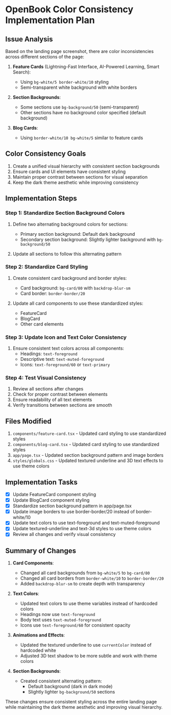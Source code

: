 # OpenBook Color Consistency Implementation Plan

## Issue Analysis

Based on the landing page screenshot, there are color inconsistencies across different sections of the page:

1. **Feature Cards** (Lightning-Fast Interface, AI-Powered Learning, Smart Search):
   - Using `bg-white/5 border-white/10` styling
   - Semi-transparent white background with white borders

2. **Section Backgrounds**:
   - Some sections use `bg-background/50` (semi-transparent)
   - Other sections have no background color specified (default background)

3. **Blog Cards**:
   - Using `border-white/10 bg-white/5` similar to feature cards

## Color Consistency Goals

1. Create a unified visual hierarchy with consistent section backgrounds
2. Ensure cards and UI elements have consistent styling
3. Maintain proper contrast between sections for visual separation
4. Keep the dark theme aesthetic while improving consistency

## Implementation Steps

### Step 1: Standardize Section Background Colors

1. Define two alternating background colors for sections:
   - Primary section background: Default dark background
   - Secondary section background: Slightly lighter background with `bg-background/50`

2. Update all sections to follow this alternating pattern

### Step 2: Standardize Card Styling

1. Create consistent card background and border styles:
   - Card background: `bg-card/80` with `backdrop-blur-sm`
   - Card border: `border-border/20`

2. Update all card components to use these standardized styles:
   - FeatureCard
   - BlogCard
   - Other card elements

### Step 3: Update Icon and Text Color Consistency

1. Ensure consistent text colors across all components:
   - Headings: `text-foreground`
   - Descriptive text: `text-muted-foreground`
   - Icons: `text-foreground/60` or `text-primary`

### Step 4: Test Visual Consistency

1. Review all sections after changes
2. Check for proper contrast between elements
3. Ensure readability of all text elements
4. Verify transitions between sections are smooth

## Files Modified

1. `components/feature-card.tsx` - Updated card styling to use standardized styles
2. `components/blog-card.tsx` - Updated card styling to use standardized styles
3. `app/page.tsx` - Updated section background pattern and image borders
4. `styles/globals.css` - Updated textured underline and 3D text effects to use theme colors

## Implementation Tasks

- [x] Update FeatureCard component styling
- [x] Update BlogCard component styling 
- [x] Standardize section background pattern in app/page.tsx
- [x] Update image borders to use border-border/20 instead of border-white/10
- [x] Update text colors to use text-foreground and text-muted-foreground
- [x] Update textured-underline and text-3d styles to use theme colors
- [x] Review all changes and verify visual consistency

## Summary of Changes

1. **Card Components**:
   - Changed all card backgrounds from `bg-white/5` to `bg-card/80`
   - Changed all card borders from `border-white/10` to `border-border/20`
   - Added `backdrop-blur-sm` to create depth with transparency

2. **Text Colors**:
   - Updated text colors to use theme variables instead of hardcoded colors
   - Headings now use `text-foreground`
   - Body text uses `text-muted-foreground`
   - Icons use `text-foreground/60` for consistent opacity

3. **Animations and Effects**:
   - Updated the textured underline to use `currentColor` instead of hardcoded white
   - Adjusted 3D text shadow to be more subtle and work with theme colors

4. **Section Backgrounds**:
   - Created consistent alternating pattern:
     - Default background (dark in dark mode)
     - Slightly lighter `bg-background/50` sections

These changes ensure consistent styling across the entire landing page while maintaining the dark theme aesthetic and improving visual hierarchy. 